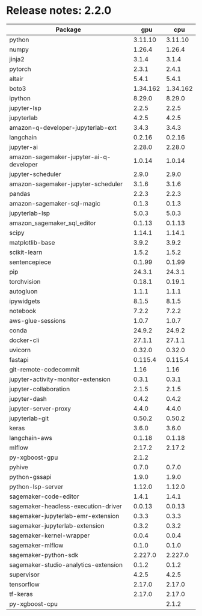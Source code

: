 # Release notes: 2.2.0

Package | gpu| cpu
---|---|---
python|3.11.10|3.11.10
numpy|1.26.4|1.26.4
jinja2|3.1.4|3.1.4
pytorch|2.3.1|2.4.1
altair|5.4.1|5.4.1
boto3|1.34.162|1.34.162
ipython|8.29.0|8.29.0
jupyter-lsp|2.2.5|2.2.5
jupyterlab|4.2.5|4.2.5
amazon-q-developer-jupyterlab-ext|3.4.3|3.4.3
langchain|0.2.16|0.2.16
jupyter-ai|2.28.0|2.28.0
amazon-sagemaker-jupyter-ai-q-developer|1.0.14|1.0.14
jupyter-scheduler|2.9.0|2.9.0
amazon-sagemaker-jupyter-scheduler|3.1.6|3.1.6
pandas|2.2.3|2.2.3
amazon-sagemaker-sql-magic|0.1.3|0.1.3
jupyterlab-lsp|5.0.3|5.0.3
amazon_sagemaker_sql_editor|0.1.13|0.1.13
scipy|1.14.1|1.14.1
matplotlib-base|3.9.2|3.9.2
scikit-learn|1.5.2|1.5.2
sentencepiece|0.1.99|0.1.99
pip|24.3.1|24.3.1
torchvision|0.18.1|0.19.1
autogluon|1.1.1|1.1.1
ipywidgets|8.1.5|8.1.5
notebook|7.2.2|7.2.2
aws-glue-sessions|1.0.7|1.0.7
conda|24.9.2|24.9.2
docker-cli|27.1.1|27.1.1
uvicorn|0.32.0|0.32.0
fastapi|0.115.4|0.115.4
git-remote-codecommit|1.16|1.16
jupyter-activity-monitor-extension|0.3.1|0.3.1
jupyter-collaboration|2.1.5|2.1.5
jupyter-dash|0.4.2|0.4.2
jupyter-server-proxy|4.4.0|4.4.0
jupyterlab-git|0.50.2|0.50.2
keras|3.6.0|3.6.0
langchain-aws|0.1.18|0.1.18
mlflow|2.17.2|2.17.2
py-xgboost-gpu|2.1.2| 
pyhive|0.7.0|0.7.0
python-gssapi|1.9.0|1.9.0
python-lsp-server|1.12.0|1.12.0
sagemaker-code-editor|1.4.1|1.4.1
sagemaker-headless-execution-driver|0.0.13|0.0.13
sagemaker-jupyterlab-emr-extension|0.3.3|0.3.3
sagemaker-jupyterlab-extension|0.3.2|0.3.2
sagemaker-kernel-wrapper|0.0.4|0.0.4
sagemaker-mlflow|0.1.0|0.1.0
sagemaker-python-sdk|2.227.0|2.227.0
sagemaker-studio-analytics-extension|0.1.2|0.1.2
supervisor|4.2.5|4.2.5
tensorflow|2.17.0|2.17.0
tf-keras|2.17.0|2.17.0
py-xgboost-cpu| |2.1.2
